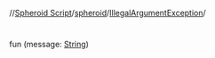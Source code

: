 //[Spheroid Script](../../index.md)/[spheroid](../index.md)/[IllegalArgumentException](index.md)/[<init>](-init-.md)



# <init>  
 
fun [<init>](-init-.md)(message: [String](../-string/index.md))  



